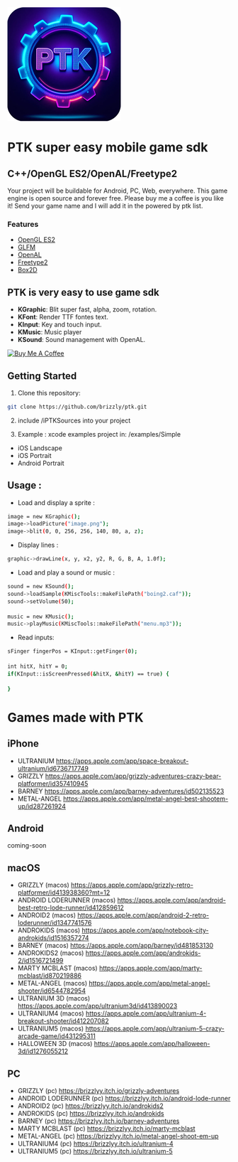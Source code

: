 <img src="logo.png" width="256" height="256">

# PTK super easy mobile game sdk
## C++/OpenGL ES2/OpenAL/Freetype2

Your project will be buildable for Android, PC, Web, everywhere.
This game engine is open source and forever free. Please buy me a coffee is you like it!
Send your game name and I will add it in the powered by ptk list.

### Features

- [OpenGL ES2](https://www.khronos.org/opengles/)
- [GLFM](https://github.com/brackeen/glfm)
- [OpenAL](https://github.com/kcat/openal-soft)
- [Freetype2](https://github.com/freetype/freetype)
- [Box2D](https://github.com/erincatto/box2d)


## PTK is very easy to use game sdk

- **KGraphic**: Blit super fast, alpha, zoom, rotation.
- **KFont**: Render TTF fontes text.
- **KInput**: Key and touch input.
- **KMusic**: Music player
- **KSound**: Sound management with OpenAL.

[![Buy Me A Coffee](https://cdn.buymeacoffee.com/buttons/default-orange.png)](https://www.buymeacoffee.com/jmapp)



## Getting Started

1. Clone this repository:
```bash
git clone https://github.com/brizzly/ptk.git
```
2. include /iPTKSources into your project   

3. Example : xcode examples project in: /examples/Simple
- iOS Landscape
- iOS Portrait
- Android Portrait

## Usage : 

- Load and display a sprite :
```bash
image = new KGraphic();
image->loadPicture("image.png");
image->blit(0, 0, 256, 256, 140, 80, a, z);
```

- Display lines :
```bash
graphic->drawLine(x, y, x2, y2, R, G, B, A, 1.0f);
```

- Load and play a sound or music :
```bash
sound = new KSound();
sound->loadSample(KMiscTools::makeFilePath("boing2.caf"));
sound->setVolume(50);

music = new KMusic();
music->playMusic(KMiscTools::makeFilePath("menu.mp3"));
```

- Read inputs:
```bash
sFinger fingerPos = KInput::getFinger(0);

int hitX, hitY = 0;
if(KInput::isScreenPressed(&hitX, &hitY) == true) {

}
```



# Games made with PTK

## iPhone
- ULTRANIUM https://apps.apple.com/app/space-breakout-ultranium/id6736717749
- GRIZZLY https://apps.apple.com/app/grizzly-adventures-crazy-bear-platformer/id357410945
- BARNEY https://apps.apple.com/app/barney-adventures/id502135523
- METAL-ANGEL https://apps.apple.com/app/metal-angel-best-shootem-up/id287261924

## Android
coming-soon

## macOS
- GRIZZLY (macos) https://apps.apple.com/app/grizzly-retro-platformer/id413938360?mt=12
- ANDROID LODERUNNER (macos) https://apps.apple.com/app/android-best-retro-lode-runner/id412859612
- ANDROID2 (macos) https://apps.apple.com/app/android-2-retro-loderunner/id1347741576
- ANDROKIDS (macos) https://apps.apple.com/app/notebook-city-androkids/id1516357274
- BARNEY (macos) https://apps.apple.com/app/barney/id481853130
- ANDROKIDS2 (macos) https://apps.apple.com/app/androkids-2/id1516721499
- MARTY MCBLAST (macos) https://apps.apple.com/app/marty-mcblast/id870219886
- METAL-ANGEL (macos) https://apps.apple.com/app/metal-angel-shooter/id6544782954
- ULTRANIUM 3D (macos) https://apps.apple.com/app/ultranium3d/id413890023
- ULTRANIUM4 (macos) https://apps.apple.com/app/ultranium-4-breakout-shooter/id412207082
- ULTRANIUM5 (macos) https://apps.apple.com/app/ultranium-5-crazy-arcade-game/id431295311
- HALLOWEEN 3D (macos) https://apps.apple.com/app/halloween-3d/id1276055212

## PC
- GRIZZLY (pc) https://brizzlyy.itch.io/grizzly-adventures
- ANDROID LODERUNNER (pc) https://brizzlyy.itch.io/android-lode-runner
- ANDROID2 (pc) https://brizzlyy.itch.io/androkids2
- ANDROKIDS (pc) https://brizzlyy.itch.io/androkids
- BARNEY (pc) https://brizzlyy.itch.io/barney-adventures
- MARTY MCBLAST (pc) https://brizzlyy.itch.io/marty-mcblast
- METAL-ANGEL (pc) https://brizzlyy.itch.io/metal-angel-shoot-em-up
- ULTRANIUM4 (pc) https://brizzlyy.itch.io/ultranium-4
- ULTRANIUM5 (pc) https://brizzlyy.itch.io/ultranium-5


